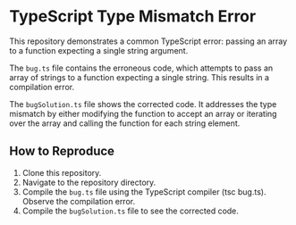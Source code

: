 # TypeScript Type Mismatch Error

This repository demonstrates a common TypeScript error: passing an array to a function expecting a single string argument.

The `bug.ts` file contains the erroneous code, which attempts to pass an array of strings to a function expecting a single string. This results in a compilation error.

The `bugSolution.ts` file shows the corrected code. It addresses the type mismatch by either modifying the function to accept an array or iterating over the array and calling the function for each string element.

## How to Reproduce

1. Clone this repository.
2. Navigate to the repository directory.
3. Compile the `bug.ts` file using the TypeScript compiler (tsc bug.ts). Observe the compilation error.
4. Compile the `bugSolution.ts` file to see the corrected code.